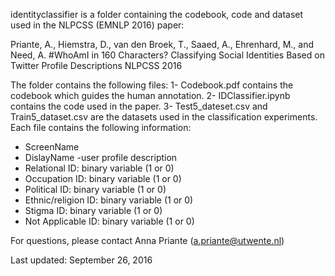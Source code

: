 identityclassifier is a folder containing the codebook, code and dataset used in the NLPCSS (EMNLP 2016) paper: 

Priante, A., Hiemstra, D., van den Broek, T., Saaed, A., Ehrenhard, M., and Need, A. 
#WhoAmI in 160 Characters? Classifying Social Identities Based on Twitter Profile Descriptions
NLPCSS 2016

The folder contains the following files:
1- Codebook.pdf contains the codebook which guides the human annotation.
2- IDClassifier.ipynb contains the code used in the paper.
3- Test5_dateset.csv and Train5_dataset.csv are the datasets used in the classification experiments. Each file contains the following information:
- ScreenName
- DislayName
-user profile description
- Relational ID: binary variable (1 or 0)
- Occupation ID: binary variable (1 or 0)
- Political ID: binary variable (1 or 0)
- Ethnic/religion ID:  binary variable (1 or 0)
- Stigma ID:  binary variable (1 or 0)
- Not Applicable ID: binary variable (1 or 0)

For questions, please contact Anna Priante (a.priante@utwente.nl)

Last updated: September 26, 2016
